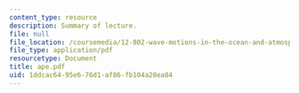 ```yaml
---
content_type: resource
description: Summary of lecture.
file: null
file_location: /coursemedia/12-802-wave-motions-in-the-ocean-and-atmosphere-spring-2004/1ddcac6495e676d1af86fb104a20ea84_ape.pdf
file_type: application/pdf
resourcetype: Document
title: ape.pdf
uid: 1ddcac64-95e6-76d1-af86-fb104a20ea84
---
```

